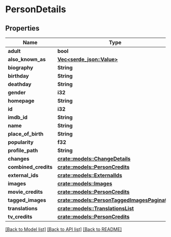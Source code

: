 # PersonDetails

## Properties

Name | Type | Description | Notes
------------ | ------------- | ------------- | -------------
**adult** | **bool** |  | [optional] 
**also_known_as** | [**Vec<serde_json::Value>**](serde_json::Value.md) |  | [optional] 
**biography** | **String** |  | [optional] 
**birthday** | **String** |  | [optional] 
**deathday** | **String** |  | [optional] 
**gender** | **i32** |  | [optional] 
**homepage** | **String** |  | [optional] 
**id** | **i32** |  | [optional] 
**imdb_id** | **String** |  | [optional] 
**name** | **String** |  | [optional] 
**place_of_birth** | **String** |  | [optional] 
**popularity** | **f32** |  | [optional] 
**profile_path** | **String** |  | [optional] 
**changes** | [**crate::models::ChangeDetails**](ChangeDetails.md) |  | [optional] 
**combined_credits** | [**crate::models::PersonCredits**](PersonCredits.md) |  | [optional] 
**external_ids** | [**crate::models::ExternalIds**](ExternalIds.md) |  | [optional] 
**images** | [**crate::models::Images**](Images.md) |  | [optional] 
**movie_credits** | [**crate::models::PersonCredits**](PersonCredits.md) |  | [optional] 
**tagged_images** | [**crate::models::PersonTaggedImagesPaginated**](PersonTaggedImagesPaginated.md) |  | [optional] 
**translations** | [**crate::models::TranslationsList**](TranslationsList.md) |  | [optional] 
**tv_credits** | [**crate::models::PersonCredits**](PersonCredits.md) |  | [optional] 

[[Back to Model list]](../README.md#documentation-for-models) [[Back to API list]](../README.md#documentation-for-api-endpoints) [[Back to README]](../README.md)


